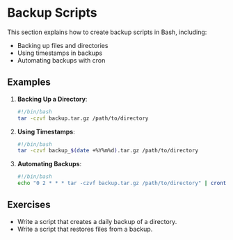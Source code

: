 # Backup Scripts

This section explains how to create backup scripts in Bash, including:

- Backing up files and directories
- Using timestamps in backups
- Automating backups with cron

## Examples

1. **Backing Up a Directory**:
   ```bash
   #!/bin/bash
   tar -czvf backup.tar.gz /path/to/directory
   ```

2. **Using Timestamps**:
   ```bash
   #!/bin/bash
   tar -czvf backup_$(date +%Y%m%d).tar.gz /path/to/directory
   ```

3. **Automating Backups**:
   ```bash
   #!/bin/bash
   echo "0 2 * * * tar -czvf backup.tar.gz /path/to/directory" | crontab -
   ```

## Exercises

- Write a script that creates a daily backup of a directory.
- Write a script that restores files from a backup.